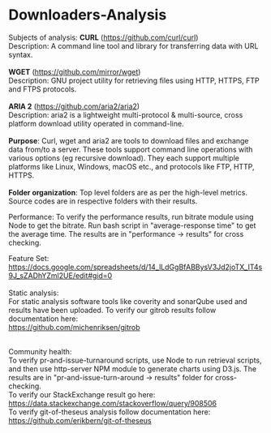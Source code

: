 # Downloaders-Analysis

Subjects of analysis:
**CURL** (https://github.com/curl/curl)<br />
Description: A command line tool and library for transferring data with URL syntax.<br /><br />
**WGET** (https://github.com/mirror/wget)<br />
Description: GNU project utility for retrieving files using HTTP, HTTPS, FTP and FTPS protocols.<br /><br />
**ARIA 2** (https://github.com/aria2/aria2)<br />
Description: aria2 is a lightweight multi-protocol & multi-source, cross platform download utility operated in command-line.<br /><br />
**Purpose**: Curl, wget and aria2 are tools to download files and exchange data from/to a server. These tools support command line operations with various options (eg recursive download). They each support multiple platforms like Linux, Windows, macOS etc., and protocols like FTP, HTTP, HTTPS.
<br />
<br />
**Folder organization**: Top level folders are as per the high-level metrics. Source codes are in respective folders with their results.

Performance:
To verify the performance results, run bitrate module using Node to get the bitrate. Run bash script in "average-response time" to get the average time. The results are in "performance -> results" for cross checking.

Feature Set:<br/>
https://docs.google.com/spreadsheets/d/14_lLdGgBfABBysV3Jd2joTX_IT4s9J_sZADhYZml2UE/edit#gid=0
<br/><br/>
Static analysis:<br/>
For static analysis software tools like coverity and sonarQube used and results have been uploaded.
To verify our gitrob results follow documentation here: <br/>
https://github.com/michenriksen/gitrob<br/><br/>

Community health:<br/>
To verify pr-and-issue-turnaround scripts, use Node to run retrieval scripts, and then use http-server NPM module to generate charts using D3.js. The results are in "pr-and-issue-turn-around -> results" folder for cross-checking.<br/>
To verify our StackExchange result go here: https://data.stackexchange.com/stackoverflow/query/908506<br/>
To verify git-of-theseus analysis follow documentation here: https://github.com/erikbern/git-of-theseus<br/>

